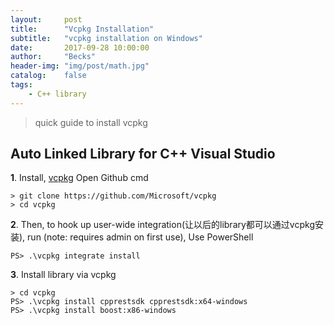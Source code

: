 ```yaml
---
layout:     post
title:      "Vcpkg Installation"
subtitle:   "vcpkg installation on Windows"
date:       2017-09-28 10:00:00
author:     "Becks"
header-img: "img/post/math.jpg"
catalog:    false
tags: 
    - C++ library
---
```


> quick guide to install vcpkg
> 



## Auto Linked Library for C++ Visual Studio



__1__. Install, [vcpkg](https://github.com/Microsoft/vcpkg) 
Open Github cmd

```shell
> git clone https://github.com/Microsoft/vcpkg
> cd vcpkg
``` 

__2__. Then, to hook up user-wide integration(让以后的library都可以通过vcpkg安装), run (note: requires admin on first use), Use PowerShell

```shell
PS> .\vcpkg integrate install

```

__3__. Install library via vcpkg

```shell
> cd vcpkg
PS> .\vcpkg install cpprestsdk cpprestsdk:x64-windows
PS> .\vcpkg install boost:x86-windows
```

